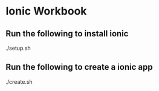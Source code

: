 # Ionic Workbook

## Run the following to install ionic
./setup.sh

## Run the following to create a ionic app
./create.sh
